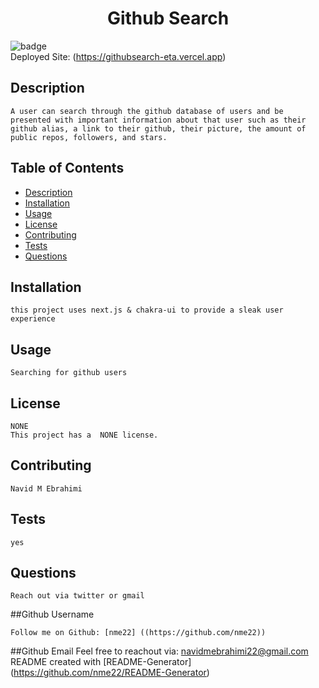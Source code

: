 <h1 align="center">Github Search </h1>

![badge](https://img.shields.io/badge/license-NONE-blue)<br />
Deployed Site: (https://githubsearch-eta.vercel.app)

## Description

    A user can search through the github database of users and be presented with important information about that user such as their github alias, a link to their github, their picture, the amount of public repos, followers, and stars.

## Table of Contents

- [Description](#description)
- [Installation](#installation)
- [Usage](#usage)
- [License](#license)
- [Contributing](#contributing)
- [Tests](#tests)
- [Questions](#questions)

## Installation

    this project uses next.js & chakra-ui to provide a sleak user experience

## Usage

    Searching for github users

## License

    NONE
    This project has a  NONE license.

## Contributing

    Navid M Ebrahimi

## Tests

    yes

## Questions

    Reach out via twitter or gmail

##Github Username

    Follow me on Github: [nme22] ((https://github.com/nme22))

##Github Email
Feel free to reachout via: navidmebrahimi22@gmail.com
README created with [README-Generator] (https://github.com/nme22/README-Generator)
